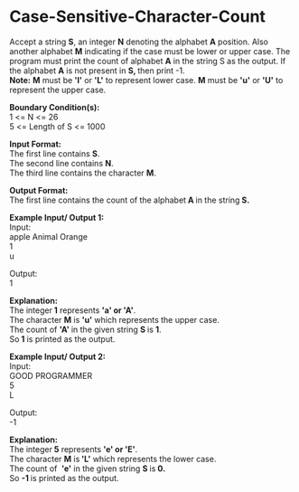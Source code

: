 # Case-Sensitive-Character-Count
<p>Accept a string <strong>S</strong>, an integer <strong>N</strong> denoting the alphabet <strong>A</strong> position. Also another alphabet <strong>M</strong> indicating if the case must be lower or upper case. The program must print the count of alphabet <strong>A</strong> in the string S as the output. If the alphabet <strong>A</strong> is not present in <strong>S, </strong>then print -1.<br>
<strong>Note:</strong> <strong>M</strong> must be <strong>'l'</strong> or <strong>'L'</strong> to represent lower case. <strong>M</strong> must be <strong>'u'</strong> or <strong>'U'</strong> to represent the upper case.</p>

<p><strong>Boundary Condition(s):</strong><br>
1 &lt;= N &lt;= 26<br>
5 &lt;= Length of S &lt;= 1000</p>

<p><strong>Input Format:</strong><br>
The first line contains <strong>S</strong>.<br>
The second line contains <strong>N</strong>.<br>
The third line contains the character <strong>M</strong>.</p>

<p><strong>Output Format:</strong><br>
The first line contains the count of the alphabet<strong> A </strong>in the string<strong> S.</strong></p>

<p><strong>Example Input/ Output 1:</strong><br>
Input:<br>
apple Animal Orange<br>
1<br>
u</p>

<p>Output:<br>
1</p>

<p><strong>Explanation:</strong><br>
The integer<strong> 1</strong> represents <strong>'a' or 'A'</strong>.<br>
The character <strong>M</strong> is <strong>'u'</strong> which represents the upper case.<br>
The count of <strong>'A' </strong>in the given string <strong>S </strong>is <strong>1</strong>.<br>
So<strong> 1</strong> is printed as the output.&nbsp;</p>

<p><strong>Example Input/ Output 2:</strong><br>
Input:<br>
GOOD PROGRAMMER<br>
5<br>
L</p>

<p>Output:<br>
-1</p>

<p><strong>Explanation:</strong><br>
The integer<strong> 5</strong> represents <strong>'e' or 'E'</strong>.<br>
The character <strong>M</strong> is<strong> 'L'</strong> which represents the lower case.<br>
The count of&nbsp; <strong>'e'</strong> in the given string <strong>S </strong>is<strong> 0.</strong><br>
So <strong>-1 </strong>is printed as the output.</p>
